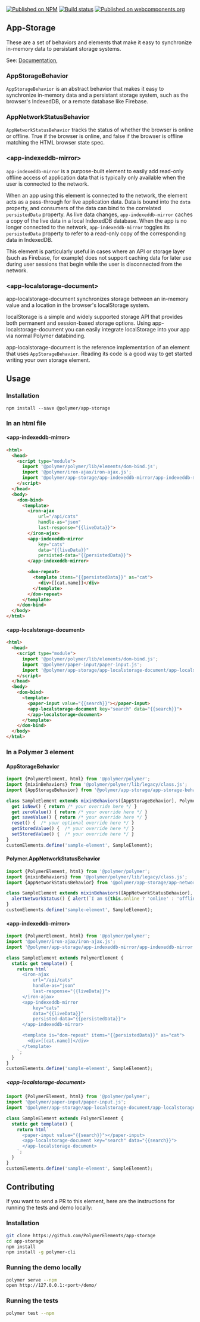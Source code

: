 [![Published on NPM](https://img.shields.io/npm/v/@polymer/app-storage.svg)](https://www.npmjs.com/package/@polymer/app-storage)
[![Build status](https://travis-ci.org/PolymerElements/app-storage.svg?branch=master)](https://travis-ci.org/PolymerElements/app-storage)
[![Published on webcomponents.org](https://img.shields.io/badge/webcomponents.org-published-blue.svg)](https://webcomponents.org/element/@polymer/app-storage)

## App-Storage

These are a set of behaviors and elements that make it easy to synchronize
in-memory data to persistant storage systems.

See: [Documentation](https://www.webcomponents.org/element/@polymer/app-storage),

### AppStorageBehavior

`AppStorageBehavior` is an abstract behavior that makes it easy to
synchronize in-memory data and a persistant storage system, such as
the browser's IndexedDB, or a remote database like Firebase.

### AppNetworkStatusBehavior

`AppNetworkStatusBehavior` tracks the status of whether the browser
is online or offline. True if the browser is online, and false if the browser is
offline matching the HTML browser state spec.

### &lt;app-indexeddb-mirror&gt;

`app-indexeddb-mirror` is a purpose-built element to easily add read-only
offline access of application data that is typically only available when the
user is connected to the network.

When an app using this element is connected to the network, the element acts as
a pass-through for live application data. Data is bound into the `data`
property, and consumers of the data can bind to the correlated `persistedData`
property. As live data changes, `app-indexeddb-mirror` caches a copy of the live
data in a local IndexedDB database. When the app is no longer connected to the
network, `app-indexeddb-mirror` toggles its `persistedData` property to refer
to a read-only copy of the corresponding data in IndexedDB.

This element is particularly useful in cases where an API or storage layer (such
as Firebase, for example) does not support caching data for later use during
user sessions that begin while the user is disconnected from the network.

### &lt;app-localstorage-document&gt;

app-localstorage-document synchronizes storage between an in-memory
value and a location in the browser's localStorage system.

localStorage is a simple and widely supported storage API that provides both
permanent and session-based storage options. Using app-localstorage-document
you can easily integrate localStorage into your app via normal Polymer
databinding.

app-localstorage-document is the reference implementation of an element
that uses `AppStorageBehavior`. Reading its code is a good way to get
started writing your own storage element.

## Usage

### Installation
```
npm install --save @polymer/app-storage
```

### In an html file

#### &lt;app-indexeddb-mirror&gt;
```html
<html>
  <head>
    <script type="module">
      import '@polymer/polymer/lib/elements/dom-bind.js';
      import '@polymer/iron-ajax/iron-ajax.js';
      import '@polymer/app-storage/app-indexeddb-mirror/app-indexeddb-mirror.js';
    </script>
  </head>
  <body>
    <dom-bind>
      <template>
        <iron-ajax
            url="/api/cats"
            handle-as="json"
            last-response="{{liveData}}">
        </iron-ajax>
        <app-indexeddb-mirror
            key="cats"
            data="{{liveData}}"
            persisted-data="{{persistedData}}">
        </app-indexeddb-mirror>

        <dom-repeat>
          <template items="{{persistedData}}" as="cat">
            <div>[[cat.name]]</div>
          </template>
        </dom-repeat>
      </template>
    </dom-bind>
  </body>
</html>
```

#### &lt;app-localstorage-document&gt;
```html
<html>
  <head>
    <script type="module">
      import '@polymer/polymer/lib/elements/dom-bind.js';
      import '@polymer/paper-input/paper-input.js';
      import '@polymer/app-storage/app-localstorage-document/app-localstorage-document.js';
    </script>
  </head>
  <body>
    <dom-bind>
      <template>
        <paper-input value="{{search}}"></paper-input>
        <app-localstorage-document key="search" data="{{search}}">
        </app-localstorage-document>
      </template>
    </dom-bind>
  </body>
</html>
```

### In a Polymer 3 element

#### AppStorageBehavior
```js
import {PolymerElement, html} from '@polymer/polymer';
import {mixinBehaviors} from '@polymer/polymer/lib/legacy/class.js';
import {AppStorageBehavior} from '@polymer/app-storage/app-storage-behavior.js';

class SampleElement extends mixinBehaviors([AppStorageBehavior], PolymerElement) {
  get isNew() { return /* your override here */ }
  get zeroValue() { return /* your override here */ }
  get saveValue() { return /* your override here */ }
  reset() {  /* your optional override here */ }
  getStoredValue() {  /* your override here */ }
  setStoredValue() {  /* your override here */ }
}
customElements.define('sample-element', SampleElement);
```

#### Polymer.AppNetworkStatusBehavior
```js
import {PolymerElement, html} from '@polymer/polymer';
import {mixinBehaviors} from '@polymer/polymer/lib/legacy/class.js';
import {AppNetworkStatusBehavior} from '@polymer/app-storage/app-network-status-behavior.js';

class SampleElement extends mixinBehaviors([AppNetworkStatusBehavior], PolymerElement) {
  alertNetworkStatus() { alert(`I am ${this.online ? 'online' : 'offline'}!`) }
}
customElements.define('sample-element', SampleElement);
```

#### &lt;app-indexeddb-mirror&gt;
```js
import {PolymerElement, html} from '@polymer/polymer';
import '@polymer/iron-ajax/iron-ajax.js';
import '@polymer/app-storage/app-indexeddb-mirror/app-indexeddb-mirror.js';

class SampleElement extends PolymerElement {
  static get template() {
    return html`
      <iron-ajax
          url="/api/cats"
          handle-as="json"
          last-response="{{liveData}}">
      </iron-ajax>
      <app-indexeddb-mirror
          key="cats"
          data="{{liveData}}"
          persisted-data="{{persistedData}}">
      </app-indexeddb-mirror>

      <template is="dom-repeat" items="{{persistedData}}" as="cat">
        <div>[[cat.name]]</div>
      </template>
    `;
  }
}
customElements.define('sample-element', SampleElement);
```

##### &lt;app-localstorage-document&gt;
```js
import {PolymerElement, html} from '@polymer/polymer';
import '@polymer/paper-input/paper-input.js';
import '@polymer/app-storage/app-localstorage-document/app-localstorage-document.js';

class SampleElement extends PolymerElement {
  static get template() {
    return html`
      <paper-input value="{{search}}"></paper-input>
      <app-localstorage-document key="search" data="{{search}}">
      </app-localstorage-document>
    `;
  }
}
customElements.define('sample-element', SampleElement);
```

## Contributing
If you want to send a PR to this element, here are
the instructions for running the tests and demo locally:

### Installation
```sh
git clone https://github.com/PolymerElements/app-storage
cd app-storage
npm install
npm install -g polymer-cli
```

### Running the demo locally
```sh
polymer serve --npm
open http://127.0.0.1:<port>/demo/
```

### Running the tests
```sh
polymer test --npm
```